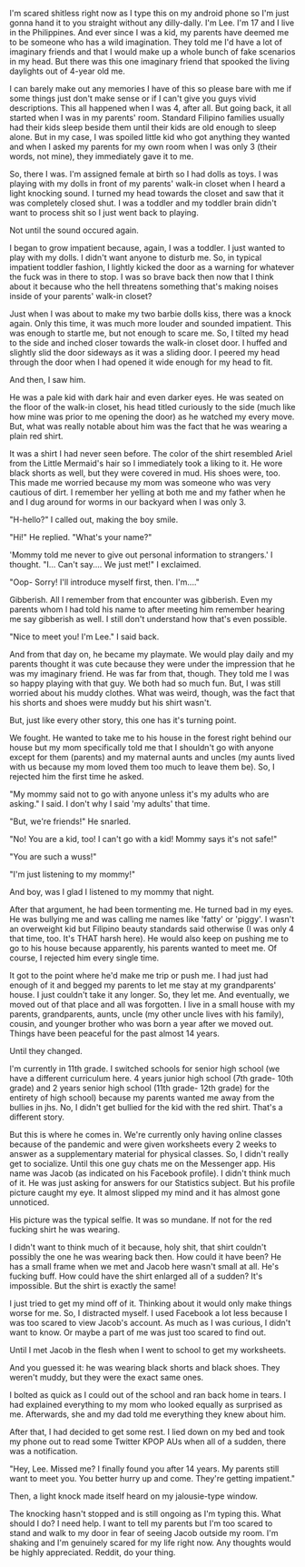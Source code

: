 I'm scared shitless right now as I type this on my android phone so I'm just gonna hand it to you straight without any dilly-dally. I'm Lee. I'm 17 and I live in the Philippines. And ever since I was a kid, my parents have deemed me to be someone who has a wild imagination. They told me I'd have a lot of imaginary friends and that I would make up a whole bunch of fake scenarios in my head. But there was this one imaginary friend that spooked the living daylights out of 4-year old me. 

I can barely make out any memories I have of this so please bare with me if some things just don't make sense or if I can't give you guys vivid descriptions. This all happened when I was 4, after all. But going back, it all started when I was in my parents' room. Standard Filipino families usually had their kids sleep beside them until their kids are old enough to sleep alone. But in my case, I was spoiled little kid who got anything they wanted and when I asked my parents for my own room when I was only 3 (their words, not mine), they immediately gave it to me.

So, there I was. I'm assigned female at birth so I had dolls as toys. I was playing with my dolls in front of my parents' walk-in closet when I heard a light knocking sound. I turned my head towards the closet and saw that it was completely closed shut. I was a toddler and my toddler brain didn't want to process shit so I just went back to playing. 

Not until the sound occured again.

I began to grow impatient because, again, I was a toddler. I just wanted to play with my dolls. I didn't want anyone to disturb me. So, in typical impatient toddler fashion, I lightly kicked the door as a warning for whatever the fuck was in there to stop. I was so brave back then now that I think about it because who the hell threatens something that's making noises inside of your parents' walk-in closet? 

Just when I was about to make my two barbie dolls kiss, there was a knock again. Only this time, it was much more louder and sounded impatient. This was enough to startle me, but not enough to scare me. So, I tilted my head to the side and inched closer towards the walk-in closet door. I huffed and slightly slid the door sideways as it was a sliding door. I peered my head through the door when I had opened it wide enough for my head to fit. 

And then, I saw him. 

He was a pale kid with dark hair and even darker eyes. He was seated on the floor of the walk-in closet, his head titled curiously to the side (much like how mine was prior to me opening the door) as he watched my every move. But, what was really notable about him was the fact that he was wearing a plain red shirt. 

It was a shirt I had never seen before. The color of the shirt resembled Ariel from the Little Mermaid's hair so I immediately took a liking to it. He wore black shorts as well, but they were covered in mud. His shoes were, too. This made me worried because my mom was someone who was very cautious of dirt. I remember her yelling at both me and my father when he and I dug around for worms in our backyard when I was only 3. 

"H-hello?" I called out, making the boy smile. 

"Hi!" He replied. "What's your name?" 

'Mommy told me never to give out personal information to strangers.' I thought. "I... Can't say.... We just met!" I exclaimed. 

"Oop- Sorry! I'll introduce myself first, then. I'm...." 

Gibberish. All I remember from that encounter was gibberish. Even my parents whom I had told his name to after meeting him remember hearing me say gibberish as well. I still don't understand how that's even possible. 

"Nice to meet you! I'm Lee." I said back. 

And from that day on, he became my playmate. We would play daily and my parents thought it was cute because they were under the impression that he was my imaginary friend. He was far from that, though. They told me I was so happy playing with that guy. We both had so much fun. But, I was still worried about his muddy clothes. What was weird, though, was the fact that his shorts and shoes were muddy but his shirt wasn't. 

But, just like every other story, this one has it's turning point. 

We fought. He wanted to take me to his house in the forest right behind our house but my mom specifically told me that I shouldn't go with anyone except for them (parents) and my maternal aunts and uncles (my aunts lived with us because my mom loved them too much to leave them be). So, I rejected him the first time he asked. 

"My mommy said not to go with anyone unless it's my adults who are asking." I said. I don't why I said 'my adults' that time. 

"But, we're friends!" He snarled. 

"No! You are a kid, too! I can't go with a kid! Mommy says it's not safe!" 

"You are such a wuss!" 

"I'm just listening to my mommy!" 

And boy, was I glad I listened to my mommy that night.

After that argument, he had been tormenting me. He turned bad in my eyes. He was bullying me and was calling me names like 'fatty' or 'piggy'. I wasn't an overweight kid but Filipino beauty standards said otherwise (I was only 4 that time, too. It's THAT harsh here). He would also keep on pushing me to go to his house because apparently, his parents wanted to meet me. Of course, I rejected him every single time. 

It got to the point where he'd make me trip or push me. I had just had enough of it and begged my parents to let me stay at my grandparents' house. I just couldn't take it any longer. So, they let me. And eventually, we moved out of that place and all was forgotten. I live in a small house with my parents, grandparents, aunts, uncle (my other uncle lives with his family), cousin, and younger brother who was born a year after we moved out. Things have been peaceful for the past almost 14 years.

Until they changed. 

I'm currently in 11th grade. I switched schools for senior high school (we have a different curriculum here. 4 years junior high school (7th grade- 10th grade) and 2 years senior high school (11th grade- 12th grade) for the entirety of high school) because my parents wanted me away from the bullies in jhs. No, I didn't get bullied for the kid with the red shirt. That's a different story.

But this is where he comes in. We're currently only having online classes because of the pandemic and were given worksheets every 2 weeks to answer as a supplementary material for physical classes. So, I didn't really get to socialize. Until this one guy chats me on the Messenger app. His name was Jacob (as indicated on his Facebook profile). I didn't think much of it. He was just asking for answers for our Statistics subject. But his profile picture caught my eye. It almost slipped my mind and it has almost gone unnoticed. 

His picture was the typical selfie. It was so mundane. If not for the red fucking shirt he was wearing. 

I didn't want to think much of it because, holy shit, that shirt couldn't possibly the one he was wearing back then. How could it have been? He has a small frame when we met and Jacob here wasn't small at all. He's fucking buff. How could have the shirt enlarged all of a sudden? It's impossible. But the shirt is exactly the same! 

I just tried to get my mind off of it. Thinking about it would only make things worse for me. So, I distracted myself. I used Facebook a lot less because I was too scared to view Jacob's account. As much as I was curious, I didn't want to know. Or maybe a part of me was just too scared to find out. 

Until I met Jacob in the flesh when I went to school to get my worksheets. 

And you guessed it: he was wearing black shorts and black shoes. They weren't muddy, but they were the exact same ones. 

I bolted as quick as I could out of the school and ran back home in tears. I had explained everything to my mom who looked equally as surprised as me. Afterwards, she and my dad told me everything they knew about him. 

After that, I had decided to get some rest. I lied down on my bed and took my phone out to read some Twitter KPOP AUs when all of a sudden, there was a notification. 

"Hey, Lee. Missed me? I finally found you after 14 years. My parents still want to meet you. You better hurry up and come. They're getting impatient." 

Then, a light knock made itself heard on my jalousie-type window. 

The knocking hasn't stopped and is still ongoing as I'm typing this. What should I do? I need help. I want to tell my parents but I'm too scared to stand and walk to my door in fear of seeing Jacob outside my room. I'm shaking and I'm genuinely scared for my life right now. Any thoughts would be highly appreciated. Reddit, do your thing.